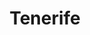 ---
layout: photography
title:  "Tenerife"
region: "Canary Islands"
year: 2019
id: tenerife
intro: "An island of amazing diversity and one of the most underrated places I've visited. Hot southern beaches, vast volcanic landscapes and lush green mountains in the north."
seo:
  title: "Travel Photography - Tenerife"
  description: "Photography from around Tenerife, Canary Islands including Mount Teide, Masca Valley, Anaga and Playa de Benijo."
  image:
    url: "Tenerife-003.jpg"
    alt: "Masca valley - sunset in the mist"
hero:
  url: "Tenerife-005.jpg"
  alt: "The road through Anaga"
  location: anaga
thumb:
  - url: "Tenerife-013.jpg"
    alt: "Looking out over El Sombrero"
  - url: "Tenerife-002.jpg"
    alt: "Mount Teide and Roques de García in the last of the sun"
---